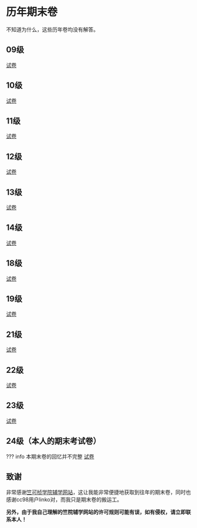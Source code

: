 # 历年期末卷
不知道为什么，这些历年卷均没有解答。
## 09级
[试卷](algebra1_2009_2010_end.pdf)
## 10级
[试卷](algebra1_2010_2011_end.pdf)
## 11级
[试卷](algebra1_2011_2012_end.pdf)
## 12级
[试卷](algebra1_2012_2013_end.pdf)
## 13级
[试卷](algebra1_2013_2014_end.pdf)
## 14级
[试卷](algebra1_2014_2015_end.pdf)
## 18级
[试卷](algebra1_2018_2019_end.pdf)
## 19级
[试卷](algebra1_2019_2020_end.pdf)
## 21级
[试卷](algebra1_2021_2022_end.pdf)
## 22级
[试卷](algebra1_2022_2023_end.pdf)
## 23级
[试卷](algebra1_2023_2024_end.pdf)
## 24级（本人的期末考试卷）
??? info
    本期末卷的回忆并不完整
[试卷](algebra1_2024_2025_end.pdf)
## 致谢
非常感谢[竺可桢学院辅学网站](https://ckc-agc.bowling233.top/)，这让我能非常便捷地获取到往年的期末卷，同时也感谢cc98用户linko对，而我只是期末卷的搬运工。

**另外，由于我自己理解的竺院辅学网站的许可规则可能有误，如有侵权，请立即联系本人！**